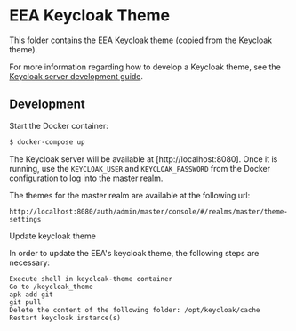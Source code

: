 # EEA Keycloak Theme

This folder contains the EEA Keycloak theme (copied from the Keycloak theme).

For more information regarding how to develop a Keycloak theme, see the [Keycloak server development guide](https://www.keycloak.org/docs/16.1/server_development/index.html#_themes).

## Development

Start the Docker container:

```bash
$ docker-compose up
```

The Keycloak server will be available at [http://localhost:8080]. Once it is running, use the `KEYCLOAK_USER` and `KEYCLOAK_PASSWORD` from the Docker configuration to log into the master realm.

The themes for the master realm are available at the following url:

```
http://localhost:8080/auth/admin/master/console/#/realms/master/theme-settings
```

Update keycloak theme

In order to update the EEA's keycloak theme, the following steps are necessary:

    Execute shell in keycloak-theme container
    Go to /keycloak_theme
    apk add git
    git pull
    Delete the content of the following folder: /opt/keycloak/cache
    Restart keycloak instance(s)

